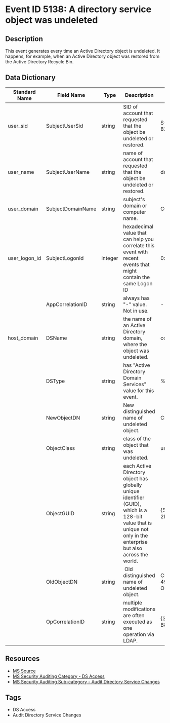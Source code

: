 # Event ID 5138: A directory service object was undeleted

## Description
This event generates every time an Active Directory object is undeleted. It happens, for example, when an Active Directory object was restored from the Active Directory Recycle Bin.

## Data Dictionary
|Standard Name|Field Name|Type|Description|Sample Value|
|---|---|---|---|---|
|user_sid|SubjectUserSid|string|SID of account that requested that the object be undeleted or restored.|S-1-5-21-3457937927-2839227994-823803824-1104|
|user_name|SubjectUserName|string|name of account that requested that the object be undeleted or restored.|dadmin|
|user_domain|SubjectDomainName|string|subject's domain or computer name.|CONTOSO|
|user_logon_id|SubjectLogonId|integer|hexadecimal value that can help you correlate this event with recent events that might contain the same Logon ID|0x3be49|
||AppCorrelationID|string|always has "-" value. Not in use.|-|
|host_domain|DSName|string|the name of an Active Directory domain, where the object was undeleted.|contoso.local|
||DSType|string|has "Active Directory Domain Services" value for this event.|%%14676|
||NewObjectDN|string|New distinguished name of undeleted object.|CN=Andrei,CN=Users,DC=contoso,DC=local|
||ObjectClass|string|class of the object that was undeleted.|user|
||ObjectGUID|string|each Active Directory object has globally unique identifier (GUID), which is a 128-bit value that is unique not only in the enterprise but also across the world.|{53511188-BC98-4995-9D78-2D40143C9711}|
||OldObjectDN|string| Old distinguished name of undeleted object.|CN=Andrei\0ADEL:53511188-bc98-4995-9d78-2d40143c9711,CN=Deleted Objects,DC=contoso,DC=local|
||OpCorrelationID|string|multiple modifications are often executed as one operation via LDAP.|{3E2B5ECF-4C35-4C3F-8D82-B8D6F477D846}|

## Resources
* [MS Source](https://github.com/MicrosoftDocs/windows-itpro-docs/blob/master/windows/security/threat-protection/auditing/event-5138.md)
* [MS Security Auditing Category - DS Access](https://docs.microsoft.com/en-us/windows/security/threat-protection/auditing/advanced-security-audit-policy-settings#ds-access)
* [MS Security Auditing Sub-category - Audit Directory Service Changes](https://github.com/MicrosoftDocs/windows-itpro-docs/tree/master/windows/security/threat-protection/auditing/audit-directory-service-changes.md)

## Tags
* DS Access
* Audit Directory Service Changes